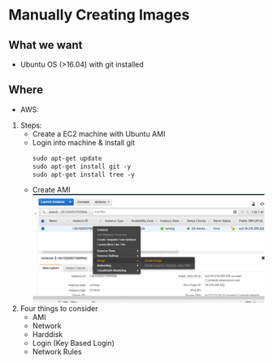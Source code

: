 # Manually Creating Images

## What we want
* Ubuntu OS (>16.04) with git installed

## Where
* AWS:
1. Steps:
    * Create a EC2 machine with Ubuntu AMI
    * Login into machine & install git
        ```
        sudo apt-get update
        sudo apt-get install git -y
        sudo apt-get install tree -y
        ```
    * Create AMI
      ![Preview](./images/createimage.PNG)
2. Four things to consider
    * AMI
    * Network
    * Harddisk
    * Login (Key Based Login)
    * Network Rules

